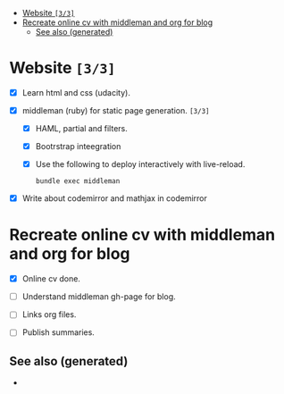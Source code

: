 - [Website <code>[3/3]</code>](#orgdeba84e)
- [Recreate online cv with middleman and org for blog](#orgf1c1e9e)
  - [See also (generated)](#orgeba0847)



<a id="orgdeba84e"></a>

# Website <code>[3/3]</code>

-   [X] Learn html and css (udacity).
-   [X] middleman (ruby) for static page generation. <code>[3/3]</code>
    -   [X] HAML, partial and filters.
    -   [X] Bootrstrap inteegration
    -   [X] Use the following to deploy interactively with live-reload.
        
        ```sh
        bundle exec middleman
        ```

-   [X] Write about codemirror and mathjax in codemirror


<a id="orgf1c1e9e"></a>

# Recreate online cv with middleman and org for blog

-   [X] Online cv done.
-   [ ] Understand middleman gh-page for blog.
-   [ ] Links org files.
-   [ ] Publish summaries.


<a id="orgeba0847"></a>

## See also (generated)

-
